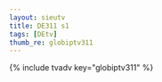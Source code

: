 ```yaml
--- 
layout: sieutv
title: DE311 s1
tags: [DEtv]
thumb_re: globiptv311
---
```

{% include tvadv key="globiptv311" %} 
